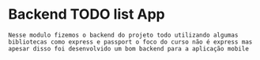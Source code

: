 # Backend TODO list App
    Nesse modulo fizemos o backend do projeto todo utilizando algumas bibliotecas como express e passport o foco do curso não é express mas apesar disso foi desenvolvido um bom backend para a aplicação mobile